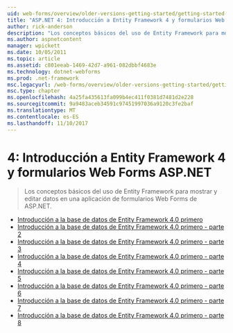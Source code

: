 ```yaml
---
uid: web-forms/overview/older-versions-getting-started/getting-started-with-ef/index
title: "ASP.NET 4: Introducción a Entity Framework 4 y formularios Web Forms | Documentos de Microsoft"
author: rick-anderson
description: "Los conceptos básicos del uso de Entity Framework para mostrar y editar datos en una aplicación de formularios Web Forms de ASP.NET."
ms.author: aspnetcontent
manager: wpickett
ms.date: 10/05/2011
ms.topic: article
ms.assetid: c801eeab-1469-42d7-a961-082dbbf4683e
ms.technology: dotnet-webforms
ms.prod: .net-framework
msc.legacyurl: /web-forms/overview/older-versions-getting-started/getting-started-with-ef
msc.type: chapter
ms.openlocfilehash: 4a25fa435613fa099b4ec411f0381d7481d2e228
ms.sourcegitcommit: 9a9483aceb34591c97451997036a9120c3fe2baf
ms.translationtype: MT
ms.contentlocale: es-ES
ms.lasthandoff: 11/10/2017
---
```

<a name="aspnet-4---getting-started-with-entity-framework-4-and-web-forms"></a>4: Introducción a Entity Framework 4 y formularios Web Forms ASP.NET
====================
> Los conceptos básicos del uso de Entity Framework para mostrar y editar datos en una aplicación de formularios Web Forms de ASP.NET.


- [Introducción a la base de datos de Entity Framework 4.0 primero](the-entity-framework-and-aspnet-getting-started-part-1.md)
- [Introducción a la base de datos de Entity Framework 4.0 primero - parte 2](the-entity-framework-and-aspnet-getting-started-part-2.md)
- [Introducción a la base de datos de Entity Framework 4.0 primero - parte 3](the-entity-framework-and-aspnet-getting-started-part-3.md)
- [Introducción a la base de datos de Entity Framework 4.0 primero - parte 4](the-entity-framework-and-aspnet-getting-started-part-4.md)
- [Introducción a la base de datos de Entity Framework 4.0 primero - parte 5](the-entity-framework-and-aspnet-getting-started-part-5.md)
- [Introducción a la base de datos de Entity Framework 4.0 primero - parte 6](the-entity-framework-and-aspnet-getting-started-part-6.md)
- [Introducción a la base de datos de Entity Framework 4.0 primero - parte 7](the-entity-framework-and-aspnet-getting-started-part-7.md)
- [Introducción a la base de datos de Entity Framework 4.0 primero - parte 8](the-entity-framework-and-aspnet-getting-started-part-8.md)
